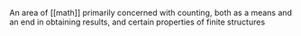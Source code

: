 An area of [[math]] primarily concerned with counting, both as a means and an end in obtaining results, and certain properties of finite structures